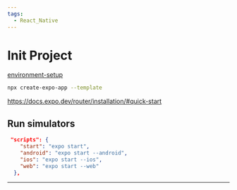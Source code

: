 ```yaml
---
tags:
  - React_Native
---
```


# Init Project

[environment-setup](https://reactnative.dev/docs/environment-setup)

```bash
npx create-expo-app --template
```

https://docs.expo.dev/router/installation/#quick-start

## Run simulators

```json
 "scripts": {
    "start": "expo start",
    "android": "expo start --android",
    "ios": "expo start --ios",
    "web": "expo start --web"
  },
```

---

